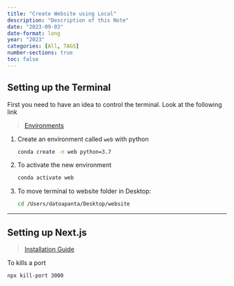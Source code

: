```yaml
---
title: "Create Website using Local"
description: "Description of this Note"
date: "2023-09-03"
date-format: long
year: "2023"
categories: [All, TAGS]
number-sections: true
toc: false
---
```


## Setting up the Terminal

First you need to have an idea to control the terminal. Look at the following link

> [Environments](/Users/datoapanta/Desktop/Notes/Environments.md)

1. Create an environment  called `web`  with python
   
   ```bash
   conda create -n web python=3.7
   ```

2. To activate the new environment
   
   ```bash
   conda activate web
   ```

3. To move terminal to website folder in Desktop:
   
   ```bash
   cd /Users/datoapanta/Desktop/website
   ```

---

## Setting up Next.js

> [Installation Guide](https://nextjs.org/learn/basics/create-nextjs-app/setup)

To kills a port

```
npx kill-port 3000
```



